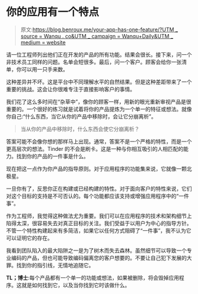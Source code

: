# 你的应用有一个特点

> 原文:[https://blog.benroux.me/your-app-has-one-feature/?UTM _ source = Wanqu . co&UTM _ campaign = Wanqu+Daily&UTM _ medium = website](https://blog.benroux.me/your-app-has-one-feature/?utm_source=wanqu.co&utm_campaign=Wanqu+Daily&utm_medium=website)

请一位工程师列出他们正在开发的产品的所有功能。结果会很长。接下来，问一个非技术员工同样的问题。名单会短很多。最后，问一个客户。顾客会给你一张清单，你可以用一只手来数。

这种差异并不坏。这是平台中不同理解水平的自然结果。但是这种差距带来了一个重要的挑战。这会让你很难专注于直接影响客户的事情。

我们花了这么多时间在“杂草中”，像你的顾客一样，用新的眼光重新审视产品是很重要的。一个很好的练习就是试着将你的产品提炼为一个单一的特征或想法。就像你自己:“什么东西，当它从你的产品中移除时，会让它分崩离析”。

> 当从你的产品中移除时，什么东西会使它分崩离析？

答案可能不会像你想的那样马上出现。通常，答案不是一个严格的特性，而是一个更高层次的想法。Tinder 的不会是刷卡。这是一种与你相互吸引的人相匹配的能力。找到你的产品的一件事是什么。

现在把这一点作为你产品的指导原则。对于应用程序的功能集来说，它就像一颗北极星。

一旦你有了，反思你正在构建或已经构建的特性。对于面向客户的特性来说，它们对这个目标的支持是不可否认的。每个功能都应该支持或增强应用程序中的“一件事”。

作为工程师，我觉得这种做法尤为重要。我们可以在应用程序的技术和架构细节上陷得太深，很容易失去对真正目标的关注。我们受益于以用户为中心的指导方针。不管一个特性构建起来有多简洁，如果它以任何方式阻碍了“一件事”，我不认为它可以证明它的存在。

我看到团队陷入的最大陷阱之一是为了树木而失去森林。虽然细节可以导致一个专业编码的产品，但也可能导致编码偏离您的客户想要的。不要让自己犯下发展的大罪。找到你的指引线，无情地追随它。

**TL；博士**:每个产品都有一个单一的功能或想法，如果被删除，将会毁掉应用程序。这就是如何找到它，以及当你找到它时该做什么。